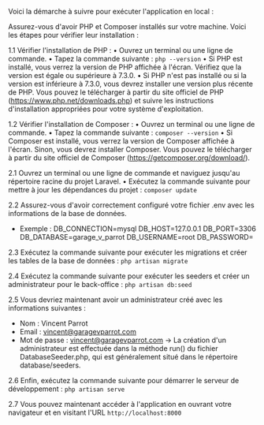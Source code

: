 Voici la démarche à suivre pour exécuter l'application en local :

Assurez-vous d'avoir PHP et Composer installés sur votre machine. Voici les étapes pour vérifier leur installation :

  1.1 Vérifier l'installation de PHP :
    • Ouvrez un terminal ou une ligne de commande.
    • Tapez la commande suivante : `php --version`
    • Si PHP est installé, vous verrez la version de PHP affichée à l'écran. Vérifiez que la version est égale ou supérieure à 7.3.0.
    • Si PHP n'est pas installé ou si la version est inférieure à 7.3.0, vous devrez installer une version plus récente de PHP. Vous pouvez le télécharger à partir du site officiel de PHP (https://www.php.net/downloads.php) et suivre les instructions d'installation appropriées pour votre système d'exploitation.

 1.2 Vérifier l'installation de Composer :
    • Ouvrez un terminal ou une ligne de commande.
    • Tapez la commande suivante : `composer --version`
    • Si Composer est installé, vous verrez la version de Composer affichée à l'écran. Sinon, vous devrez installer Composer. Vous pouvez le télécharger à partir du site officiel de Composer (https://getcomposer.org/download/).
    
 2.1 Ouvrez un terminal ou une ligne de commande et naviguez jusqu'au répertoire racine du projet Laravel. 
    • Exécutez la commande suivante pour mettre à jour les dépendances du projet : `composer update`

 2.2 Assurez-vous d'avoir correctement configuré votre fichier .env avec les informations de la base de données.
   - Exemple :
      DB_CONNECTION=mysql 
      DB_HOST=127.0.0.1 
      DB_PORT=3306 
      DB_DATABASE=garage_v_parrot 
      DB_USERNAME=root 
      DB_PASSWORD=

2.3 Exécutez la commande suivante pour exécuter les migrations et créer les tables de la base de données : `php artisan migrate`

2.4 Exécutez la commande suivante pour exécuter les seeders et créer un administrateur pour le back-office : `php artisan db:seed`

2.5 Vous devriez maintenant avoir un administrateur créé avec les informations suivantes :
 - Nom : Vincent Parrot
 - Email : vincent@garagevparrot.com
 - Mot de passe : vincent@garagevparrot.com
 -> La création d'un administrateur est effectuée dans la méthode run() du fichier DatabaseSeeder.php, qui est généralement situé dans le répertoire database/seeders.

2.6 Enfin, exécutez la commande suivante pour démarrer le serveur de développement : `php artisan serve`

2.7 Vous pouvez maintenant accéder à l'application en ouvrant votre navigateur et en visitant l'URL `http://localhost:8000`